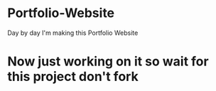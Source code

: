 # Portfolio-Website
Day by day I'm making this Portfolio Website 
# Now just working on it so wait for this project don't fork 
